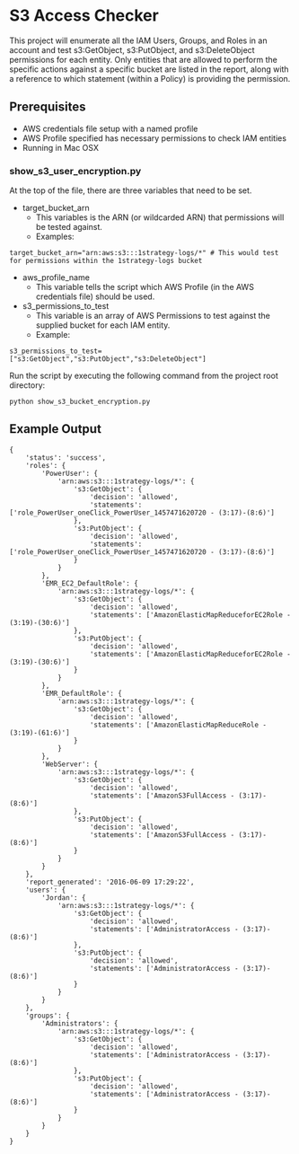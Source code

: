 # S3 Access Checker

This project will enumerate all the IAM Users, Groups, and Roles in an account and test s3:GetObject, s3:PutObject, and s3:DeleteObject permissions for each entity. Only entities that are allowed to perform the specific actions against a specific bucket are listed in the report, along with a reference to which statement (within a Policy) is providing the permission.

## Prerequisites
- AWS credentials file setup with a named profile
- AWS Profile specified has necessary permissions to check IAM entities
- Running in Mac OSX

### show_s3_user_encryption.py

At the top of the file, there are three variables that need to be set.

- target_bucket_arn
    - This variables is the ARN (or wildcarded ARN) that permissions will be tested against. 
    - Examples:
```
target_bucket_arn="arn:aws:s3:::1strategy-logs/*" # This would test for permissions within the 1strategy-logs bucket
```
- aws_profile_name
    - This variable tells the script which AWS Profile (in the AWS credentials file) should be used. 
- s3_permissions_to_test
    - This variable is an array of AWS Permissions to test against the supplied bucket for each IAM entity.
    - Example:
```
s3_permissions_to_test=["s3:GetObject","s3:PutObject","s3:DeleteObject"]
```

Run the script by executing the following command from the project root directory:
```
python show_s3_bucket_encryption.py
```

## Example Output

```
{
	'status': 'success',
	'roles': {
		'PowerUser': {
			'arn:aws:s3:::1strategy-logs/*': {
				's3:GetObject': {
					'decision': 'allowed',
					'statements': ['role_PowerUser_oneClick_PowerUser_1457471620720 - (3:17)-(8:6)']
				},
				's3:PutObject': {
					'decision': 'allowed',
					'statements': ['role_PowerUser_oneClick_PowerUser_1457471620720 - (3:17)-(8:6)']
				}
			}
		},
		'EMR_EC2_DefaultRole': {
			'arn:aws:s3:::1strategy-logs/*': {
				's3:GetObject': {
					'decision': 'allowed',
					'statements': ['AmazonElasticMapReduceforEC2Role - (3:19)-(30:6)']
				},
				's3:PutObject': {
					'decision': 'allowed',
					'statements': ['AmazonElasticMapReduceforEC2Role - (3:19)-(30:6)']
				}
			}
		},
		'EMR_DefaultRole': {
			'arn:aws:s3:::1strategy-logs/*': {
				's3:GetObject': {
					'decision': 'allowed',
					'statements': ['AmazonElasticMapReduceRole - (3:19)-(61:6)']
				}
			}
		},
		'WebServer': {
			'arn:aws:s3:::1strategy-logs/*': {
				's3:GetObject': {
					'decision': 'allowed',
					'statements': ['AmazonS3FullAccess - (3:17)-(8:6)']
				},
				's3:PutObject': {
					'decision': 'allowed',
					'statements': ['AmazonS3FullAccess - (3:17)-(8:6)']
				}
			}
		}
	},
	'report_generated': '2016-06-09 17:29:22',
	'users': {
		'Jordan': {
			'arn:aws:s3:::1strategy-logs/*': {
				's3:GetObject': {
					'decision': 'allowed',
					'statements': ['AdministratorAccess - (3:17)-(8:6)']
				},
				's3:PutObject': {
					'decision': 'allowed',
					'statements': ['AdministratorAccess - (3:17)-(8:6)']
				}
			}
		}
	},
	'groups': {
		'Administrators': {
			'arn:aws:s3:::1strategy-logs/*': {
				's3:GetObject': {
					'decision': 'allowed',
					'statements': ['AdministratorAccess - (3:17)-(8:6)']
				},
				's3:PutObject': {
					'decision': 'allowed',
					'statements': ['AdministratorAccess - (3:17)-(8:6)']
				}
			}
		}
	}
}
```

